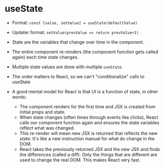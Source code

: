 # useState

- Format: `const [value, setValue] = useState(defaultValue)`
- Updater format: `setValue(prevValue => return prevValue+1)`
- State are the variables that change over time in the component.
- The entire component re-renders (the component function gets called again) each time state changes.
- Multiple state values are done with multiple `useState`.
- The order matters to React, so we can't "conditionalize" calls to useState
- A good mental model for React is that UI is a function of state, in other words:

  - The component renders for the first time and JSX is created from initial props and state.
  - When state changes (often times through events like clicks), React calls our component function again and ensures the state variables reflect what was changed.
  - This re-render will mean new JSX is returned that reflects the new state. It's like a new instruction manual for what do change in the DOM.
  - React takes the previously returned JSX and the new JSX and finds the differences (called a diff). Only the things that are different are used to change the real DOM. This makes React very fast.
